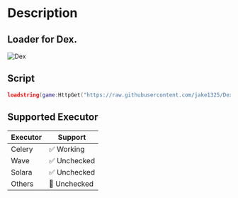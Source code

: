 # Description
## Loader for Dex.
![Dex](https://media.discordapp.net/attachments/1270640331523883084/1270640355183956041/image.png?ex=66b46f8c&is=66b31e0c&hm=00a408424d65d46314a13d2b49f4422db318716a39f613bdf75bb4e4ade4ba95&=&format=webp&quality=lossless&width=2560&height=1400)
## Script
```lua
loadstring(game:HttpGet("https://raw.githubusercontent.com/jake1325/Dex/main/dex-loader.lua"))()
```

## Supported Executor
| Executor         | Support                   |
| ----------------------|----------------------|
| Celery        | ✅ Working                   |
| Wave          | ✅ Unchecked                 |
| Solara        | ✅ Unchecked                 |
| Others        | 🔲 Unchecked                 |

